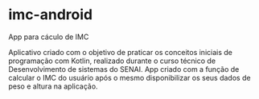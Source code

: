 # imc-android
App para cáculo de IMC

Aplicativo criado com o objetivo de praticar os conceitos iniciais de programação com Kotlin, realizado durante o curso técnico de Desenvolvimento de sistemas do SENAI. App criado com a função de calcular o IMC do usuário após o mesmo disponibilizar os seus dados de peso e altura na aplicação.
